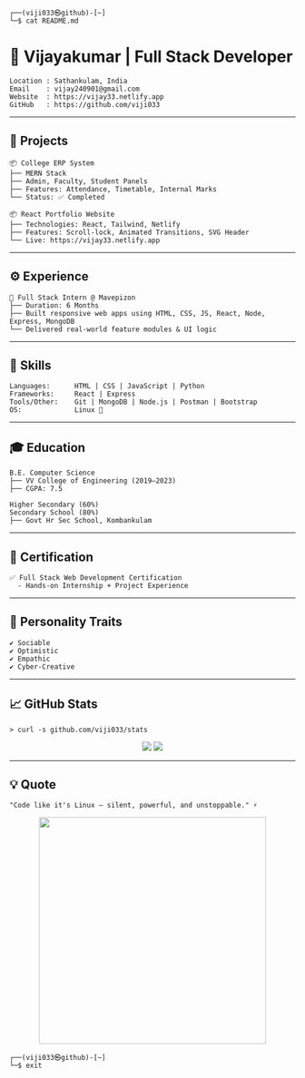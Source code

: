 ```
┌──(viji033㉿github)-[~]
└─$ cat README.md
```

# 🧠 Vijayakumar | Full Stack Developer

```
Location : Sathankulam, India
Email    : vijay240901@gmail.com
Website  : https://vijay33.netlify.app
GitHub   : https://github.com/viji033
```

---

## 📂 Projects

```
📦 College ERP System
├── MERN Stack
├── Admin, Faculty, Student Panels
├── Features: Attendance, Timetable, Internal Marks
└── Status: ✅ Completed

📦 React Portfolio Website
├── Technologies: React, Tailwind, Netlify
├── Features: Scroll-lock, Animated Transitions, SVG Header
└── Live: https://vijay33.netlify.app
```

---

## ⚙️ Experience

```
💼 Full Stack Intern @ Mavepizon
├── Duration: 6 Months
├── Built responsive web apps using HTML, CSS, JS, React, Node, Express, MongoDB
└── Delivered real-world feature modules & UI logic
```

---

## 🧠 Skills

```
Languages:      HTML | CSS | JavaScript | Python
Frameworks:     React | Express
Tools/Other:    Git | MongoDB | Node.js | Postman | Bootstrap
OS:             Linux 🐧
```

---

## 🎓 Education

```
B.E. Computer Science
├── VV College of Engineering (2019–2023)
├── CGPA: 7.5

Higher Secondary (60%)
Secondary School (80%)
├── Govt Hr Sec School, Kombankulam
```

---

## 📜 Certification

```
✅ Full Stack Web Development Certification
  - Hands-on Internship + Project Experience
```

---

## 🧬 Personality Traits

```
✔️ Sociable
✔️ Optimistic
✔️ Empathic
✔️ Cyber-Creative
```

---

## 📈 GitHub Stats

```
> curl -s github.com/viji033/stats
```

<p align="center">
  <img src="https://github-readme-stats.vercel.app/api?username=viji033&show_icons=true&theme=terminal" />
  <img src="https://github-readme-stats.vercel.app/api/top-langs/?username=viji033&layout=compact&theme=terminal" />
</p>

---

## 💡 Quote

```
"Code like it's Linux — silent, powerful, and unstoppable." ⚡
```

<p align="center">
  <img src="https://media.giphy.com/media/qgQUggAC3Pfv687qPC/giphy.gif" width="400" />
</p>

```
┌──(viji033㉿github)-[~]
└─$ exit
```